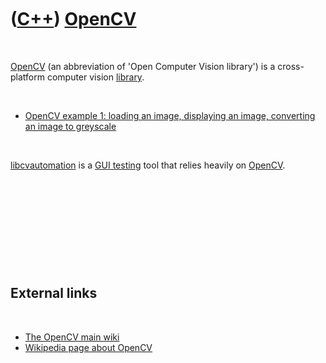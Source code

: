 



 

 

 

 

 

([C++](Cpp.md)) [OpenCV](CppOpenCv.md)
========================================

 

[OpenCV](CppOpenCv.md) (an abbreviation of 'Open Computer Vision
library') is a cross-platform computer vision [library](CppLibrary.md).

 

-   [OpenCV example 1: loading an image, displaying an image, converting
    an image to greyscale](CppOpenCvExample1.md)

 

[libcvautomation](CppLibcvautomation.md) is a [GUI
testing](CppGuiTest.md) tool that relies heavily on
[OpenCV](CppOpenCv.md).

 

 

 

 

 

External links
--------------

 

-   [The OpenCV main wiki](http://opencv.willowgarage.com/wiki)
-   [Wikipedia page about OpenCV](http://en.wikipedia.org/wiki/OpenCV)

 

 

 

 

 





 



